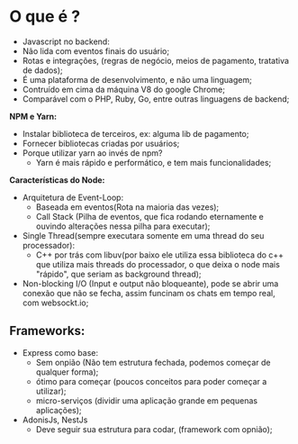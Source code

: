 # O que é ?
- Javascript no backend:
- Não lida com eventos finais do usuário;
- Rotas e integrações, (regras de negócio, meios de pagamento, tratativa de dados);
- É uma plataforma de desenvolvimento, e não uma linguagem;
- Contruído em cima da máquina V8 do google Chrome;
- Comparável com o PHP, Ruby, Go, entre outras linguagens de backend;

**NPM e Yarn:**

- Instalar biblioteca de terceiros, ex: alguma lib de pagamento;
- Fornecer bibliotecas criadas por usuários;
- Porque utilizar yarn ao invés de npm?
    - Yarn é mais rápido e performático, e tem mais funcionalidades;

**Características do Node:**

- Arquitetura de Event-Loop:
    - Baseada em eventos(Rota na maioria das vezes);
    - Call Stack (Pilha de eventos, que fica rodando eternamente e ouvindo alterações nessa pilha para executar);
- Single Thread(sempre executara somente em uma thread do seu processador):
    - C++ por trás com libuv(por baixo ele utiliza essa biblioteca do c++ que utiliza mais threads do processador, o que deixa o node mais "rápido", que seriam as background thread);
- Non-blocking I/O (Input e output não bloqueante), pode se abrir uma conexão que não se fecha, assim funcinam os chats em tempo real, com websockt.io;

## Frameworks:

- Express como base:
    - Sem onpião (Não tem estrutura fechada, podemos começar de qualquer forma);
    - ótimo para começar (poucos conceitos para poder começar a utilizar);
    - micro-serviços (dividir uma aplicação grande em pequenas aplicações);
- AdonisJs, NestJs
    - Deve seguir sua estrutura para codar, (framework com opnião);